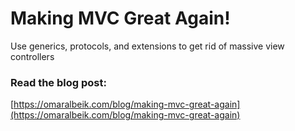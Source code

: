 # Making MVC Great Again!
Use generics, protocols, and extensions to get rid of massive view controllers

### Read the blog post:
[https://omaralbeik.com/blog/making-mvc-great-again](https://omaralbeik.com/blog/making-mvc-great-again)
